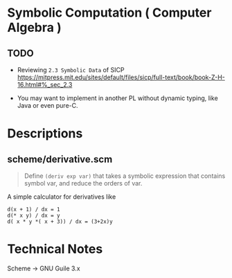 # Symbolic Computation ( Computer Algebra )

## TODO

+ Reviewing `2.3 Symbolic Data` of SICP <https://mitpress.mit.edu/sites/default/files/sicp/full-text/book/book-Z-H-16.html#%_sec_2.3>

+ You may want to implement in another PL without dynamic typing, like Java or even pure-C.

# Descriptions

## scheme/derivative.scm

> Define `(deriv exp var)` that takes a symbolic expression that contains symbol var, and reduce the orders of var.

A simple calculator for derivatives like

```
d(x + 1) / dx = 1
d(* x y) / dx = y
d( x * y *( x + 3)) / dx = (3+2x)y
```

# Technical Notes

Scheme -> GNU Guile 3.x
